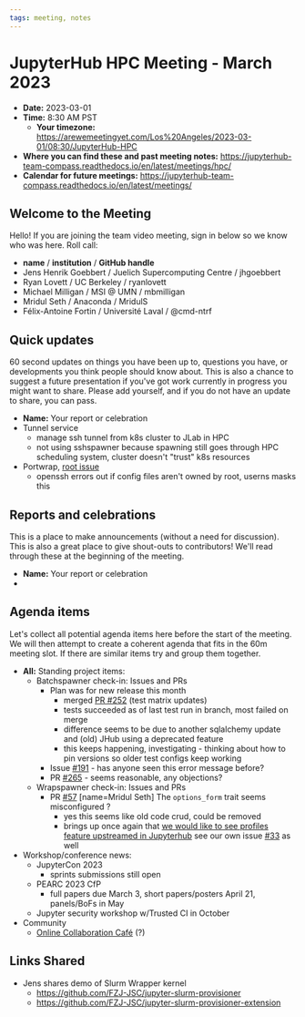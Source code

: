 ```yaml
---
tags: meeting, notes
---
```


# JupyterHub HPC Meeting - March 2023

- **Date:** 2023-03-01
- **Time:** 8:30 AM PST
  - **Your timezone:** https://arewemeetingyet.com/Los%20Angeles/2023-03-01/08:30/JupyterHub-HPC
- **Where you can find these and past meeting notes:** https://jupyterhub-team-compass.readthedocs.io/en/latest/meetings/hpc/ 
- **Calendar for future meetings:** https://jupyterhub-team-compass.readthedocs.io/en/latest/meetings/

## Welcome to the Meeting

Hello! If you are joining the team video meeting, sign in below so we know who was here. Roll call:

- **name** / **institution** / **GitHub handle**
- Jens Henrik Goebbert / Juelich Supercomputing Centre / jhgoebbert
- Ryan Lovett / UC Berkeley / ryanlovett
- Michael Milligan / MSI @ UMN / mbmilligan
- Mridul Seth / Anaconda / MridulS
- Félix-Antoine Fortin / Université Laval / @cmd-ntrf

## Quick updates

60 second updates on things you have been up to, questions you have, or developments you think people should know about. This is also a chance to suggest a future presentation if you've got work currently in progress you might want to share. Please add yourself, and if you do not have an update to share, you can pass.

- **Name:** Your report or celebration
- Tunnel service
    - manage ssh tunnel from k8s cluster to JLab in HPC
    - not using sshspawner because spawning still goes through HPC scheduling system, cluster doesn't "trust" k8s resources
- Portwrap, [root issue](https://github.com/ryanlovett/portwrap/issues/6)
    - openssh errors out if config files aren't owned by root, userns masks this

## Reports and celebrations

This is a place to make announcements (without a need for discussion). This is also a great place to give shout-outs to contributors! We'll read through these at the beginning of the meeting.

- **Name:** Your report or celebration
-

## Agenda items

Let's collect all potential agenda items here before the start of the meeting. We will then attempt to create a coherent agenda that fits in the 60m meeting slot. If there are similar items try and group them together.

- **All:** Standing project items:
    - Batchspawner check-in: Issues and PRs
        - Plan was for new release this month
            - merged [PR #252](https://github.com/jupyterhub/batchspawner/pull/252) (test matrix updates)
            - tests succeeded as of last test run in branch, most failed on merge
            - difference seems to be due to another sqlalchemy update and (old) JHub using a deprecated feature
            - this keeps happening, investigating - thinking about how to pin versions so older test configs keep working
        - Issue [#191](https://github.com/jupyterhub/batchspawner/issues/191) - has anyone seen this error message before?
        - PR [#265](https://github.com/jupyterhub/batchspawner/pull/265) - seems reasonable, any objections?
    - Wrapspawner check-in: Issues and PRs
        - PR [#57](https://github.com/jupyterhub/wrapspawner/pull/57) [name=Mridul Seth] The `options_form` trait seems misconfigured ?
            - yes this seems like old code crud, could be removed
            - brings up once again that [we would like to see profiles feature upstreamed in Jupyterhub](https://github.com/jupyterhub/jupyterhub/issues/2724) see our own issue [#33](https://github.com/jupyterhub/wrapspawner/issues/33) as well
- Workshop/conference news:
    - JupyterCon 2023
        - sprints submissions still open
    - PEARC 2023 CfP
        - full papers due March 3, short papers/posters April 21, panels/BoFs in May
    - Jupyter security workshop w/Trusted CI in October
- Community
    - [Online Collaboration Café](https://blog.jupyter.org/online-collaboration-caf%C3%A9-launch-jupyterhub-team-meetings-to-become-more-collaborative-spaces-b713edadf15) (?)


## Links Shared

- Jens shares demo of Slurm Wrapper kernel
    - https://github.com/FZJ-JSC/jupyter-slurm-provisioner
    - https://github.com/FZJ-JSC/jupyter-slurm-provisioner-extension

